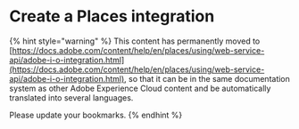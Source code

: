 # Create a Places integration

{% hint style="warning" %}
This content has permanently moved to [https://docs.adobe.com/content/help/en/places/using/web-service-api/adobe-i-o-integration.html](https://docs.adobe.com/content/help/en/places/using/web-service-api/adobe-i-o-integration.html), so that it can be in the same documentation system as other Adobe Experience Cloud content and be automatically translated into several languages. 

Please update your bookmarks.
{% endhint %}



